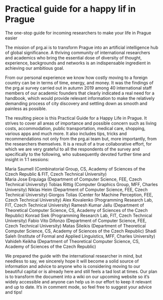 # Practical guide for a happy lif in Prague
The one-stop guide for incoming researchers to make your life in Prague easier

The mission of prg.ai is to transform Prague into an artificial intelligence hub of global significance. A thriving community of international researchers and academics who bring the essential dose of diversity of thought, experience, backgrounds and networks is an indispensable ingredient in achieving our ambitious goal.

From our personal experience we know how costly moving to a foreign country can be in terms of time, energy, and money. It was the findings of the prg.ai survey carried out in autumn 2019 among 40 international staff members of our academic founders that clearly indicated a real need for a handbook, which would provide relevant information to make the relatively demanding process of city discovery and settling down as smooth and painless as possible.

The resulting piece is this Practical Guide for a Happy Life in Prague. It strives to cover all areas of importance and possible concern such as living costs, accommodation, public transportation, medical care, shopping, various apps and much more. It also includes tips, tricks and recommendations not only from the prg.ai team but, more importantly, from the researchers themselves. It is a result of a true collaborative effort, for which we are very grateful to all the respondents of the survey and specifically to the following, who subsequently devoted further time and insight in 1:1 sessions:

Maria Saumell (Combinatorial Group, CS, Academy of Sciences of the Czech Republic & FIT, Czech Technical University)       
Maria Jose Erquiaga (Department of Computer Science, FEE, Czech Technical University)
Tobias Rittig (Computer Graphics Group, MFF, Charles University)
Niklas Heim (Department of Computer Science, FEE, Czech Technical University)
Giorgos Tolias (Center for Machine Perception, FEE, Czech Technical University)
Alex Kovalenko (Programming Research Lab, FIT, Czech Technical University)
Ramesh Kumar Jallu (Department of Theoretical Computer Science, CS, Academy of Sciences of the Czech Republic) 
Konrad Siek (Programming Research Lab, FIT, Czech Technical University)
Fabio Vito Difonzo (Department of Computer Science, FEE, Czech Technical University)
Matas Šileikis (Department of Theoretical Computer Science, CS, Academy of Sciences of the Czech Republic) 
Shadi Saleh (Institute of Formal and Applied Linguistics, MFF, Charles University)
Vahideh Keikha (Department of Theoretical Computer Science, CS, Academy of Sciences of the Czech Republic) 

We prepared the guide with the international researcher in mind, but needless to say, we sincerely hope it will become a solid source of information and advice to anyone who is considering moving to our beautiful capital or is already here and still feels a tad lost at times. Our plan is to transform the document into a wiki on our upcoming website so it’s widely accessible and anyone can help us in our effort to keep it relevant and up to date. It’s in comment mode, so feel free to suggest your advice and tips!
